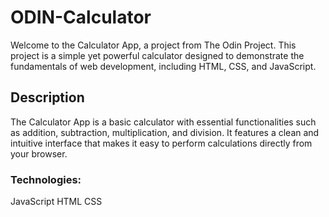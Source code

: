 # ODIN-Calculator

Welcome to the Calculator App, a project from The Odin Project. This project is a simple yet powerful calculator designed to demonstrate the fundamentals of web development, including HTML, CSS, and JavaScript.

## Description

The Calculator App is a basic calculator with essential functionalities such as addition, subtraction, multiplication, and division. It features a clean and intuitive interface that makes it easy to perform calculations directly from your browser.

### Technologies:
JavaScript
HTML
CSS
